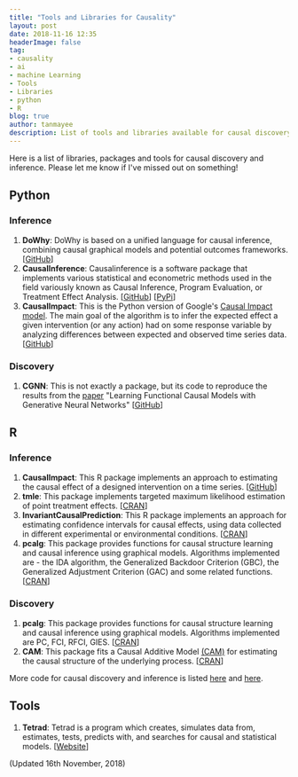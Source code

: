 ```yaml
---
title: "Tools and Libraries for Causality"
layout: post
date: 2018-11-16 12:35
headerImage: false
tag:
- causality
- ai
- machine Learning
- Tools
- Libraries
- python
- R
blog: true
author: tanmayee
description: List of tools and libraries available for causal discovery and inference.
---
```


Here is a list of libraries, packages and tools for causal discovery and inference. Please let me know if I've missed out on something!

## Python

### Inference

1. **DoWhy**: DoWhy is based on a unified language for causal inference, combining causal graphical models and potential outcomes frameworks. [[GitHub](https://github.com/Microsoft/dowhy)]
2. **CausalInference**: Causalinference is a software package that implements various statistical and econometric methods used in the field variously known as Causal Inference, Program Evaluation, or Treatment Effect Analysis. [[GitHub](https://github.com/laurencium/causalinference)] [[PyPi](https://pypi.org/project/CausalInference/)]
3. **CausalImpact**: This is the Python version of Google's [Causal Impact model](https://github.com/google/CausalImpact). The main goal of the algorithm is to infer the expected effect a given intervention (or any action) had on some response variable by analyzing differences between expected and observed time series data. [[GitHub](https://github.com/dafiti/causalimpact)]

### Discovery

1. **CGNN**: This is not exactly a package, but its code to reproduce the results from the [paper](https://arxiv.org/abs/1709.05321) "Learning Functional Causal Models with Generative Neural Networks" [[GitHub](https://github.com/GoudetOlivier/CGNN)]

## R

### Inference

1. **CausalImpact**: This R package implements an approach to estimating the causal effect of a designed intervention on a time series. [[GitHub](https://github.com/google/CausalImpact)]
2. **tmle**: This package implements targeted maximum likelihood estimation of point treatment effects. [[CRAN](https://cran.r-project.org/web/packages/tmle/index.html)]
3. **InvariantCausalPrediction**: This R package implements an approach for estimating confidence intervals for causal effects, using data collected in different experimental or environmental conditions. [[CRAN](https://cran.r-project.org/web/packages/InvariantCausalPrediction/index.html)]
4. **pcalg**: This package provides functions for causal structure learning and causal inference using graphical models. Algorithms implemented are - the IDA algorithm, the Generalized Backdoor Criterion (GBC), the Generalized Adjustment Criterion (GAC) and some related functions. [[CRAN](https://cran.r-project.org/web/packages/pcalg/index.html)]

### Discovery

1. **pcalg**: This package provides functions for causal structure learning and causal inference using graphical models. Algorithms implemented are PC, FCI, RFCI, GIES. [[CRAN](https://cran.r-project.org/web/packages/pcalg/index.html)]
2. **CAM**: This package fits a Causal Additive Model [(CAM)](https://arxiv.org/abs/1310.1533) for estimating the causal structure of the underlying process. [[CRAN](https://cran.r-project.org/web/packages/CAM/index.html)]

More code for causal discovery and inference is listed [here](http://web.math.ku.dk/~peters/code.html) and [here](http://webdav.tuebingen.mpg.de/causality/).

## Tools

1. **Tetrad**: Tetrad is a program which creates, simulates data from, estimates, tests, predicts with, and searches for causal and statistical models. [[Website](http://www.phil.cmu.edu/tetrad/about.html)]

(Updated 16th November, 2018)

